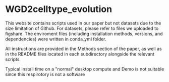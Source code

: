 # WGD2celltype_evolution

This website contains scripts used in our paper but not datasets due to the size limitation of Github. 
For datasets, please refer to files we uploaded to figshare.
The enviroment files (including installation methods, versions, and dependencies) were written in conda_yml folder.


All instructions are provided in the Methods section of the paper, as well as in the README files located in each subdirectory alongside the relevant scripts.


Typical install time on a "normal" desktop compute and Demo is not suitable since this respirotory is not a software
